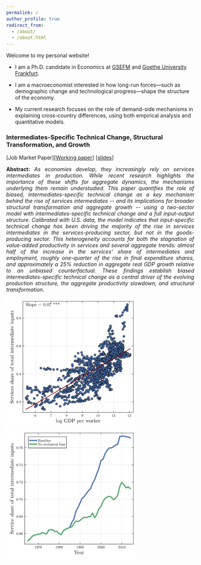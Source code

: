 ```yaml
---
permalink: /
author_profile: true
redirect_from: 
  - /about/
  - /about.html
---
```


Welcome to my personal website!

- I am a Ph.D. candidate in Economics at [GSEFM](https://www.gsefm.eu/about-us.html) and [Goethe University Frankfurt](https://www.goethe-university-frankfurt.de/en).

- I am a macroeconomist interested in how long-run forces—such as demographic change and technological progress—shape the structure of the economy. 

- My current research focuses on the role of demand-side mechanisms in explaining cross-country differences, using both empirical analysis and quantitative models.

### **Intermediates-Specific Technical Change, Structural Transformation, and Growth**   


[Job Market Paper][[Working paper](http://dmdifino.github.io/files/JMP_latest.pdf)] [[slides](http://dmdifino.github.io/files/JMP_latest_slides.pdf)]

<div style="text-align: justify"> 
  <b>Abstract:</b> <i> As economies develop, they increasingly rely on services intermediates in production. While recent research highlights the importance of these shifts for aggregate dynamics, the mechanisms underlying them remain understudied. This paper quantifies the role of biased, intermediates-specific technical change as a key mechanism behind the rise of services intermediates -- and its implications for broader structural transformation and aggregate growth -- using a two-sector model with intermediates-specific technical change and a full input-output structure. Calibrated with U.S. data, the model indicates that input-specific technical change has been driving the majority of the rise in services intermediates in the services-producing sector, but not in the goods-producing sector. This heterogeneity accounts for both the stagnation of value-added productivity in services and several aggregate trends: almost half of the increase in the services' share of intermediates and employment, roughly one-quarter of the rise in final expenditure shares, and approximately a 25% reduction in aggregate real GDP growth relative to an unbiased counterfactual. These findings establish biased intermediates-specific technical change as a central driver of the evolving production structure, the aggregate productivity slowdown, and structural transformation. </i>
</div>


<img src="images/JMP1.svg" alt="drawing" width="350"><img src="images/JMP2.svg" alt="drawing" width="350">
